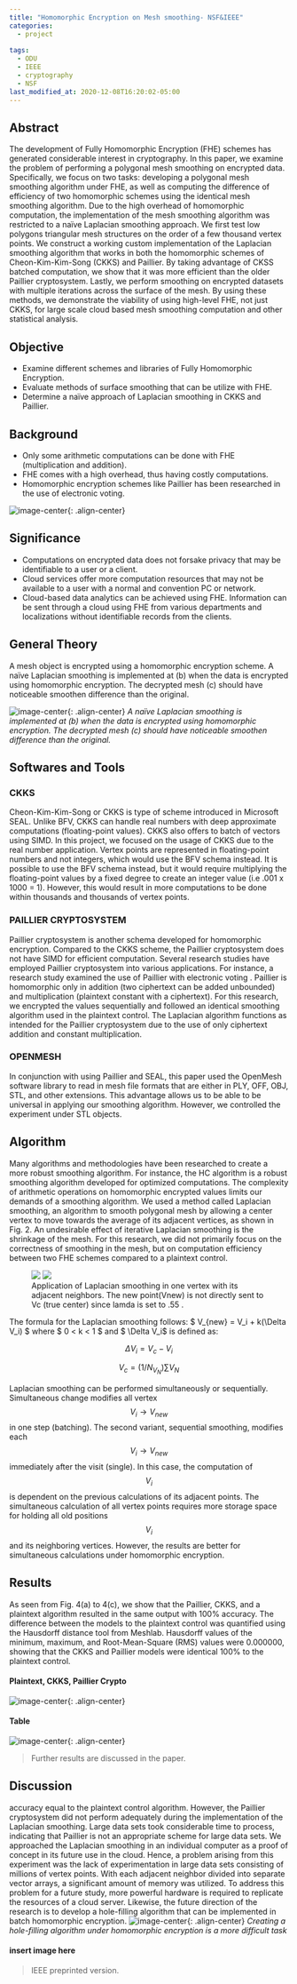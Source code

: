 ```yaml
---
title: "Homomorphic Encryption on Mesh smoothing- NSF&IEEE"
categories:
  - project
  
tags:
  - ODU
  - IEEE
  - cryptography
  - NSF
last_modified_at: 2020-12-08T16:20:02-05:00
---
```

<script type="text/javascript" src="https://cdnjs.cloudflare.com/ajax/libs/mathjax/2.7.0/MathJax.js?config=TeX-AMS_CHTML"> </script> <script type="text/x-mathjax-config"> MathJax.Hub.Config({ tex2jax: { inlineMath: [['$','$'], ['\\(','\\)']], processEscapes: true}, jax: ["input/TeX","input/MathML","input/AsciiMath","output/CommonHTML"], extensions: ["tex2jax.js","mml2jax.js","asciimath2jax.js","MathMenu.js","MathZoom.js","AssistiveMML.js", "[Contrib]/a11y/accessibility-menu.js"], TeX: { extensions: ["AMSmath.js","AMSsymbols.js","noErrors.js","noUndefined.js"], equationNumbers: { autoNumber: "AMS" } } }); </script>

## Abstract
The development of Fully Homomorphic Encryption (FHE) schemes has generated considerable interest in cryptography. In this paper, we examine the problem of performing a polygonal mesh smoothing on encrypted data. Specifically, we focus on two tasks: developing a polygonal mesh smoothing algorithm under FHE, as well as computing the difference of efficiency of two homomorphic schemes using the identical mesh smoothing algorithm. Due to the high overhead of homomorphic computation, the implementation of the mesh smoothing algorithm was restricted to a naïve Laplacian smoothing approach. We first test low polygons triangular mesh structures on the order of a few thousand vertex points. We construct a working custom implementation of the Laplacian smoothing algorithm that works in both the homomorphic schemes of Cheon-Kim-Kim-Song (CKKS) and Paillier. By taking advantage of CKSS batched computation, we show that it was more efficient than the older Paillier cryptosystem. Lastly, we perform smoothing on encrypted datasets with multiple iterations across the surface of the mesh. By using these methods, we demonstrate the viability of using high-level FHE, not just CKKS, for large scale cloud based mesh smoothing computation and other statistical analysis.



## Objective
+ Examine different schemes and libraries of Fully Homomorphic Encryption. 
+ Evaluate methods of surface smoothing that can be utilize with FHE.
+ Determine a naïve approach of Laplacian smoothing in CKKS and Paillier. 


## Background
+ Only some arithmetic computations can be done with FHE (multiplication and addition). 
+ FHE comes with a high overhead, thus having costly computations.
+ Homomorphic encryption schemes like Paillier has been researched in the use of electronic voting.

![image-center](/assets/images/hEncryption/Snip20210105_1.png){: .align-center} 

## Significance
+ Computations on encrypted data does not forsake privacy that may be identifiable to a user or a client. 
+ Cloud services offer more computation resources that may not be available to a user with a normal and convention PC or network. 
+ Cloud-based data analytics can be achieved using FHE. Information can be sent through a cloud using FHE from various departments and localizations without identifiable records from the clients. 

## General Theory
A mesh object is encrypted using a homomorphic encryption scheme. A naïve Laplacian smoothing is implemented at (b) when the data is encrypted using homomorphic encryption. The decrypted mesh (c) should have noticeable smoothen difference than the original.

![image-center](/assets/images/hEncryption/Picture5.png){: .align-center}
*A naïve Laplacian smoothing is implemented at (b) when the data is encrypted using homomorphic encryption. The decrypted mesh (c) should have noticeable smoothen difference than the original.*


## Softwares and Tools
### CKKS
Cheon-Kim-Kim-Song or CKKS is type of scheme introduced in Microsoft SEAL. Unlike BFV, CKKS can handle real numbers with deep approximate computations (floating-point values). CKKS also offers to batch of vectors using SIMD. In this project, we focused on the usage of CKKS due to the real number application. Vertex points are represented in floating-point numbers and not integers, which would use the BFV schema instead. It is possible to use the BFV schema instead, but it would require multiplying the floating-point values by a fixed degree to create an integer value (i.e .001 x 1000 = 1). However, this would result in more computations to be done within thousands and thousands of vertex points.  

### PAILLIER CRYPTOSYSTEM
Paillier cryptosystem is another schema developed for homomorphic encryption. Compared to the CKKS scheme, the Paillier cryptosystem does not have SIMD for efficient computation. Several research studies have employed Paillier cryptosystem into various applications. For instance, a research study examined the use of Paillier with electronic voting . Paillier is homomorphic only in addition (two ciphertext can be added unbounded) and multiplication (plaintext constant with a ciphertext). For this research, we encrypted the values sequentially and followed an identical smoothing algorithm used in the plaintext control. The Laplacian algorithm functions as intended for the Paillier cryptosystem due to the use of only ciphertext addition and constant multiplication. 

### OPENMESH
In conjunction with using Paillier and SEAL, this paper used the OpenMesh software library to read in mesh file formats that are either in PLY, OFF, OBJ, STL, and other extensions. This advantage allows us to be able to be universal in applying our smoothing algorithm. However, we controlled the experiment under STL objects. 


## Algorithm
Many algorithms and methodologies have been researched to create a more robust smoothing algorithm. For instance, the HC algorithm is a robust smoothing algorithm developed for optimized computations. The complexity of arithmetic operations on homomorphic encrypted values limits our demands of a smoothing algorithm. We used a method called Laplacian smoothing, an algorithm to smooth polygonal mesh by allowing a center vertex to move towards the average of its adjacent vertices, as shown in Fig. 2. An undesirable effect of iterative Laplacian smoothing is the shrinkage of the mesh. For this research, we did not primarily focus on the correctness of smoothing in the mesh, but on computation efficiency between two FHE schemes compared to a plaintext control.

<figure class="half">
    <a href="/assets/images/hEncryption/Picture11.png"><img src="/assets/images/hEncryption/Picture11.png"></a>
    <a href="/assets/images/hEncryption/Picture11-1.png"><img src="/assets/images/hEncryption/Picture11-1.png"></a>
    <figcaption> Application of Laplacian smoothing in one vertex with its adjacent neighbors. The new point(Vnew) is not directly sent to Vc (true center) since lamda is set to .55 .</figcaption>
</figure>


The formula for the Laplacian smoothing follows:
$ V_{new} =  V_i + k(\Delta V_i) $ where $ 0 < k < 1 $ and $ \Delta V_i$ is defined as:

$$ \Delta V_i = V_c - V_i $$

$$ V_c = (1/N_{V_{N}})\sum V_{N} $$ 


Laplacian smoothing can be performed simultaneously or sequentially. Simultaneous change modifies all vertex $$ V_i \rightarrow V_{new} $$ in one step (batching). The second variant, sequential smoothing, modifies each $$ V_i \rightarrow V_{new} $$ immediately after the visit (single). In this case, the computation of $$ V_i $$ is dependent on the previous calculations of its adjacent points. The simultaneous calculation of all vertex points requires more storage space for holding all old positions $$ V_i $$  and its neighboring vertices. However, the results are better for simultaneous calculations under homomorphic encryption.

## Results
As seen from Fig. 4(a) to 4(c), we show that the Paillier, CKKS, and a plaintext algorithm resulted in the same output with 100% accuracy. The difference between the models to the plaintext control was quantified using the Hausdorff distance tool from Meshlab. Hausdorff values of the minimum, maximum, and Root-Mean-Square (RMS) values were 0.000000, showing that the CKKS and Paillier models were identical 100% to the plaintext control.

#### Plaintext, CKKS, Paillier Crypto 
![image-center](/assets/images/hEncryption/Snip20210105_2.png){: .align-center}

#### Table
![image-center](/assets/images/hEncryption/Picture1.png){: .align-center}

> Further results are discussed in the paper. 

##  Discussion
accuracy equal to the plaintext control algorithm. However, the Paillier cryptosystem did not perform adequately during the implementation of the Laplacian smoothing. Large data sets took considerable time to process, indicating that Paillier is not an appropriate scheme for large data sets. We approached the Laplacian smoothing in an individual computer as a proof of concept in its future use in the cloud. Hence, a problem arising from this experiment was the lack of experimentation in large data sets consisting of millions of vertex points. With each adjacent neighbor divided into separate vector arrays, a significant amount of memory was utilized. To address this problem for a future study, more powerful hardware is required to replicate the resources of a cloud server. Likewise, the future direction of the research is to develop a hole-filling algorithm that can be implemented in batch homomorphic encryption.
![image-center](/assets/images/hEncryption/Picture12.png){: .align-center}
*Creating a hole-filling algorithm under homomorphic encryption is a more difficult task*

#### insert image here
> IEEE preprinted version. 

